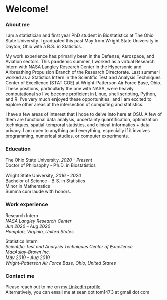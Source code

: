 # Welcome!

### About me

I am a statistician and first year PhD student in Biostatistics at The Ohio State University. I graduated this past May from Wright State University in Dayton, Ohio with a B.S. in Statistics.  

My work experience has primarily been in the Defense, Aerospace, and Aviation sectors. This pandemic summer, I worked as a virtual Research Intern with NASA Langley Research Center in the Hypersonic and Airbreathing Propulsion Branch of the Research Directorate. Last summer I worked as a Statistics Intern in the Scientific Test and Analysis Techniques Center of Excellence (STAT COE) at Wright-Patterson Air Force Base, Ohio.  These positions, particularly the one with NASA, were heavily computational so I’ve become proficient in Linux, shell scripting, Python, and R. I’ve very much enjoyed these opportunities, and I am excited to explore other areas at the intersection of computing and statistics.  

I have a few areas of interest that I hope to delve into here at OSU. A few of them are functional data analysis, uncertainty quantification, optimization techniques, spatial-temporal statistics, and clinical informatics + data privacy. I am open to anything and everything, especially if it involves programming, numerical studies, or computer experiments.  


### Education 
The Ohio State University, *2020 - Present*  
Doctor of Philosophy - Ph.D. in Biostatistics  

Wright State University, *2016 - 2020*  
Bachelor of Science - B.S. in Statistics  
Minor in Mathematics  
Summa cum laude with honors.  

### Work experience

Research Intern  
*NASA Langley Research Center  
Jun 2020 – Aug 2020  
Hampton, Virginia, United States*

Statistics Intern  
*Scientific Test and Analysis Techniques Center of Excellence  
MacAulay-Brown Inc.  
May 2019 – Aug 2019  
Wright-Patterson Air Force Base, Ohio, United States*


### Contact me

Please reach out to me on [my LinkedIn profile](https://www.linkedin.com/in/seantomlinstat/).  
Alternatively, you can email me at sean dot tom1473 at gmail dot com
